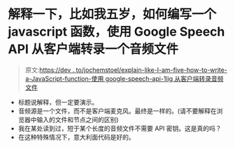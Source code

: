 # 解释一下，比如我五岁，如何编写一个 javascript 函数，使用 Google Speech API 从客户端转录一个音频文件

> 原文:[https://dev . to/jochemstoel/explain-like-I-am-five-how-to-write-a-JavaScript-function-使用 google-speech-api-1lig 从客户端转录音频文件](https://dev.to/jochemstoel/explain-like-i-am-five-how-to-write-a-javascript-function-that-transcribes-an-audio-file-from-the-client-using-google-speech-api-1lig)

*   标题说解释，但一定要演示。
*   音频源是一个文件，而不是客户端麦克风。最终是一样的。(请不要解释在浏览器中输入的文件和节点之间的区别)
*   我在某处读到过，短于某个长度的音频文件不需要 API 密钥。这是真的吗？
*   在这种特殊情况下，意大利面代码是好的。